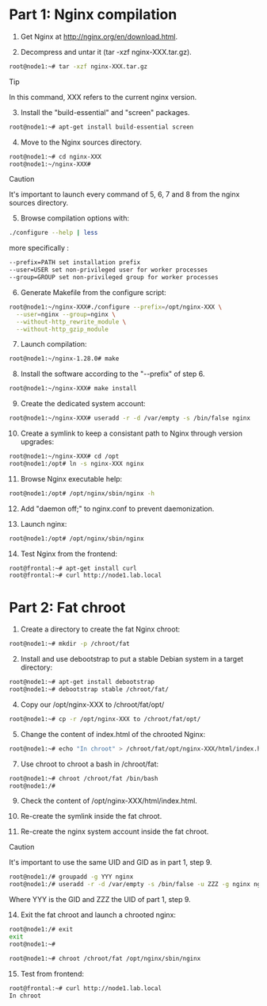 # Part 1: Nginx compilation

1. Get Nginx at http://nginx.org/en/download.html.

2. Decompress and untar it (tar -xzf nginx-XXX.tar.gz).

```bash
root@node1:~# tar -xzf nginx-XXX.tar.gz
```

> [!TIP]
> In this command, XXX refers to the current nginx version.

3. Install the "build-essential" and "screen" packages.

```bash
root@node1:~# apt-get install build-essential screen
```

4. Move to the Nginx sources directory.

```bash
root@node1:~# cd nginx-XXX
root@node1:~/nginx-XXX#
```

> [!CAUTION]
> It's important to launch every command of 5, 6, 7 and 8 from the nginx sources directory.

5. Browse compilation options with:

```bash
./configure --help | less
```
more specifically :

```bash
--prefix=PATH set installation prefix
--user=USER set non-privileged user for worker processes
--group=GROUP set non-privileged group for worker processes
```

6. Generate Makefile from the configure script:

```bash
root@node1:~/nginx-XXX#./configure --prefix=/opt/nginx-XXX \
  --user=nginx --group=nginx \
  --without-http_rewrite_module \
  --without-http_gzip_module
```

7. Launch compilation:

```bash
root@node1:~/nginx-1.28.0# make
```

8. Install the software according to the "--prefix" of step 6.

```bash
root@node1:~/nginx-XXX# make install
```

9. Create the dedicated system account:

```bash
root@node1:~/nginx-XXX# useradd -r -d /var/empty -s /bin/false nginx
```

10. Create a symlink to keep a consistant path to Nginx through version upgrades:

```bash
root@node1:~/nginx-XXX# cd /opt
root@node1:/opt# ln -s nginx-XXX nginx
```

11. Browse Nginx executable help:

```bash
root@node1:/opt# /opt/nginx/sbin/nginx -h
```

12. Add "daemon off;" to nginx.conf to prevent daemonization.

13. Launch nginx:

```bash
root@node1:/opt# /opt/nginx/sbin/nginx
```

14. Test Nginx from the frontend:

```bash
root@frontal:~# apt-get install curl
root@frontal:~# curl http://node1.lab.local
```

# Part 2: Fat chroot

1. Create a directory to create the fat Nginx chroot:

```bash
root@node1:~# mkdir -p /chroot/fat
```

2. Install and use debootstrap to put a stable Debian system in a target directory:

```bash
root@node1:~# apt-get install debootstrap
root@node1:~# debootstrap stable /chroot/fat/
```

4. Copy our /opt/nginx-XXX to /chroot/fat/opt/

```bash
root@node1:~# cp -r /opt/nginx-XXX to /chroot/fat/opt/
```

5. Change the content of index.html of the chrooted Nginx:

```bash
root@node1:~# echo "In chroot" > /chroot/fat/opt/nginx-XXX/html/index.html
```

7. Use chroot to chroot a bash in /chroot/fat:

```bash
root@node1:~# chroot /chroot/fat /bin/bash
root@node1:/#
```

9. Check the content of /opt/nginx-XXX/html/index.html.

11. Re-create the symlink inside the fat chroot.

12. Re-create the nginx system account inside the fat chroot.

> [!CAUTION]
> It's important to use the same UID and GID as in part 1, step 9.

```bash
root@node1:/# groupadd -g YYY nginx
root@node1:/# useradd -r -d /var/empty -s /bin/false -u ZZZ -g nginx nginx
```

Where YYY is the GID and ZZZ the UID of part 1, step 9.

14. Exit the fat chroot and launch a chrooted nginx:

```bash
root@node1:/# exit
exit
root@node1:~#
```

```bash
root@node1:~# chroot /chroot/fat /opt/nginx/sbin/nginx
```

15. Test from frontend:

```bash
root@frontal:~# curl http://node1.lab.local
In chroot
```
